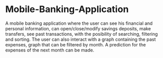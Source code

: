 # Mobile-Banking-Application

A mobile banking application where the user can see his financial and personal information, can open/close/modify savings deposits, make transfers, see past transactions, with the posibility of searching, filtering and sorting. The user can also interact with a graph containing the past expenses, graph that can be filtered by month. A prediction for the expenses of the next month can be made. 
